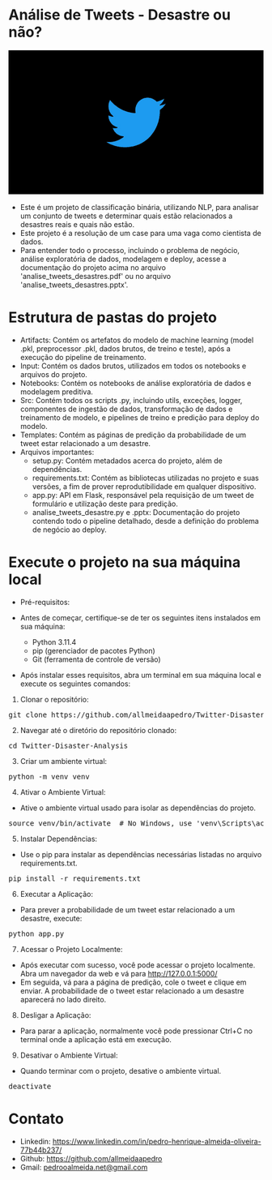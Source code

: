 # Análise de Tweets - Desastre ou não?

<img src="Twitter-Third-Party-Apps.webp" width="100%" height="30%">

- Este é um projeto de classificação binária, utilizando NLP, para analisar um conjunto de tweets e determinar quais estão relacionados a desastres reais e quais não estão.
- Este projeto é a resolução de um case para uma vaga como cientista de dados.
- Para entender todo o processo, incluindo o problema de negócio, análise exploratória de dados, modelagem e deploy, acesse a documentação do projeto acima no arquivo 'analise_tweets_desastres.pdf' ou no arquivo 'analise_tweets_desastres.pptx'.

# Estrutura de pastas do projeto
- Artifacts: Contém os artefatos do modelo de machine learning (model .pkl, preprocessor .pkl, dados brutos, de treino e teste), após a execução do pipeline de treinamento.
- Input: Contém os dados brutos, utilizados em todos os notebooks e arquivos do projeto.
- Notebooks: Contém os notebooks de análise exploratória de dados e modelagem preditiva.
- Src: Contém todos os scripts .py, incluindo utils, exceções, logger, componentes de ingestão de dados, transformação de dados e treinamento de modelo, e pipelines de treino e predição para deploy do modelo.
- Templates: Contém as páginas de predição da probabilidade de um tweet estar relacionado a um desastre.
- Arquivos importantes: 
    - setup.py: Contém metadados acerca do projeto, além de dependências.
    - requirements.txt: Contém as bibliotecas utilizadas no projeto e suas versões, a fim de prover reprodutibilidade em qualquer dispositivo.
    - app.py: API em Flask, responsável pela requisição de um tweet de formulário e utilização deste para predição.
    - analise_tweets_desastre.py e .pptx: Documentação do projeto contendo todo o pipeline detalhado, desde a definição do problema de negócio ao deploy.

# Execute o projeto na sua máquina local
- Pré-requisitos:

- Antes de começar, certifique-se de ter os seguintes itens instalados em sua máquina:

    - Python 3.11.4
    - pip (gerenciador de pacotes Python)
    - Git (ferramenta de controle de versão)

- Após instalar esses requisitos, abra um terminal em sua máquina local e execute os seguintes comandos:

1. Clonar o repositório:
<pre>
git clone https://github.com/allmeidaapedro/Twitter-Disaster-Analysis.git
</pre>

2. Navegar até o diretório do repositório clonado:
<pre>
cd Twitter-Disaster-Analysis
</pre>

3. Criar um ambiente virtual:
<pre>
python -m venv venv
</pre>

4. Ativar o Ambiente Virtual:
- Ative o ambiente virtual usado para isolar as dependências do projeto.
<pre>
source venv/bin/activate  # No Windows, use 'venv\Scripts\activate'
</pre>

5. Instalar Dependências:
- Use o pip para instalar as dependências necessárias listadas no arquivo requirements.txt.
<pre>
pip install -r requirements.txt
</pre>

6. Executar a Aplicação:
- Para prever a probabilidade de um tweet estar relacionado a um desastre, execute:
<pre>
python app.py
</pre>

7. Acessar o Projeto Localmente:
- Após executar com sucesso, você pode acessar o projeto localmente. Abra um navegador da web e vá para http://127.0.0.1:5000/
- Em seguida, vá para a página de predição, cole o tweet e clique em enviar. A probabilidade de o tweet estar relacionado a um desastre aparecerá no lado direito.

8. Desligar a Aplicação:
- Para parar a aplicação, normalmente você pode pressionar Ctrl+C no terminal onde a aplicação está em execução.

9. Desativar o Ambiente Virtual:
- Quando terminar com o projeto, desative o ambiente virtual.
<pre>
deactivate
</pre>

# Contato
- Linkedin: https://www.linkedin.com/in/pedro-henrique-almeida-oliveira-77b44b237/
- Github: https://github.com/allmeidaapedro
- Gmail: pedrooalmeida.net@gmail.com